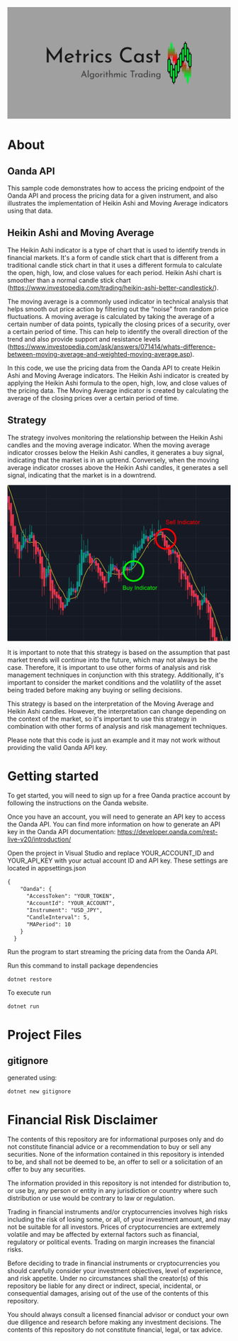 ![alt text](https://raw.githubusercontent.com/CompileMuch/metrics-cast/master/assets/logo-mc-2.png)
# About
## Oanda API
This sample code demonstrates how to access the pricing endpoint of the Oanda API and process the pricing data for a given instrument, and also illustrates the implementation of Heikin Ashi and Moving Average indicators using that data.


## Heikin Ashi and Moving Average
The Heikin Ashi indicator is a type of chart that is used to identify trends in financial markets. It's a form of candle stick chart that is different from a traditional candle stick chart in that it uses a different formula to calculate the open, high, low, and close values for each period. Heikin Ashi chart is smoother than a normal candle stick chart (https://www.investopedia.com/trading/heikin-ashi-better-candlestick/).



The moving average is a commonly used indicator in technical analysis that helps smooth out price action by filtering out the “noise” from random price fluctuations. A moving average is calculated by taking the average of a certain number of data points, typically the closing prices of a security, over a certain period of time. This can help to identify the overall direction of the trend and also provide support and resistance levels (https://www.investopedia.com/ask/answers/071414/whats-difference-between-moving-average-and-weighted-moving-average.asp).

In this code, we use the pricing data from the Oanda API to create Heikin Ashi and Moving Average indicators. The Heikin Ashi indicator is created by applying the Heikin Ashi formula to the open, high, low, and close values of the pricing data. The Moving Average indicator is created by calculating the average of the closing prices over a certain period of time.

## Strategy
The strategy involves monitoring the relationship between the Heikin Ashi candles and the moving average indicator. When the moving average indicator crosses below the Heikin Ashi candles, it generates a buy signal, indicating that the market is in an uptrend. Conversely, when the moving average indicator crosses above the Heikin Ashi candles, it generates a sell signal, indicating that the market is in a downtrend.

![alt text](https://raw.githubusercontent.com/CompileMuch/metrics-cast/master/assets/buy-sell.jpg)

It is important to note that this strategy is based on the assumption that past market trends will continue into the future, which may not always be the case. Therefore, it is important to use other forms of analysis and risk management techniques in conjunction with this strategy. Additionally, it's important to consider the market conditions and the volatility of the asset being traded before making any buying or selling decisions.

This strategy is based on the interpretation of the Moving Average and Heikin Ashi candles. However, the interpretation can change depending on the context of the market, so it's important to use this strategy in combination with other forms of analysis and risk management techniques.

Please note that this code is just an example and it may not work without providing the valid Oanda API key.



# Getting started
To get started, you will need to sign up for a free Oanda practice account by following the instructions on the Oanda website.

Once you have an account, you will need to generate an API key to access the Oanda API. You can find more information on how to generate an API key in the Oanda API documentation: https://developer.oanda.com/rest-live-v20/introduction/

Open the project in Visual Studio and replace YOUR_ACCOUNT_ID and YOUR_API_KEY with your actual account ID and API key. These settings are located in appsettings.json
```
{
    "Oanda": {
      "AccessToken": "YOUR_TOKEN",
      "AccountId": "YOUR_ACCOUNT",
      "Instrument": "USD_JPY",
      "CandleInterval": 5,
      "MAPeriod": 10
    }
  }
```

Run the program to start streaming the pricing data from the Oanda API.

Run this command to install package dependencies
```
dotnet restore
```

To execute run
```
dotnet run
```

# Project Files
## gitignore
 generated using:
```
dotnet new gitignore
```

# Financial Risk Disclaimer

The contents of this repository are for informational purposes only and do not constitute financial advice or a recommendation to buy or sell any securities. None of the information contained in this repository is intended to be, and shall not be deemed to be, an offer to sell or a solicitation of an offer to buy any securities.

The information provided in this repository is not intended for distribution to, or use by, any person or entity in any jurisdiction or country where such distribution or use would be contrary to law or regulation.

Trading in financial instruments and/or cryptocurrencies involves high risks including the risk of losing some, or all, of your investment amount, and may not be suitable for all investors. Prices of cryptocurrencies are extremely volatile and may be affected by external factors such as financial, regulatory or political events. Trading on margin increases the financial risks.

Before deciding to trade in financial instruments or cryptocurrencies you should carefully consider your investment objectives, level of experience, and risk appetite. Under no circumstances shall the creator(s) of this repository be liable for any direct or indirect, special, incidental, or consequential damages, arising out of the use of the contents of this repository.

You should always consult a licensed financial advisor or conduct your own due diligence and research before making any investment decisions. The contents of this repository do not constitute financial, legal, or tax advice.
 